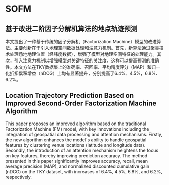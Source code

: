 # SOFM

## 基于改进二阶因子分解机算法的地点轨迹预测

本文提出了一种基于传统的因子分解机（Factorization Machine）模型的改进算法。主要创新在于引入地理空间数据处理和注意力机制。首先，新算法通过聚类技术处理场地地理位置（经纬度数据），增强了模型对地理空间特征的处理能力。其次，引入注意力机制以增强模型对关键特征的关注度，这样可以提高预测的准确性。本文方法在TKY数据集上的准确率、召回率、平均精度评分（MAP）和归一化折扣累积增益（nDCG）上均有显著提升，分别提高了6.4%、4.5%，6.8%、6.2%。

## Location Trajectory Prediction Based on Improved Second-Order Factorization Machine Algorithm

This paper proposes an improved algorithm based on the traditional Factorization Machine (FM) model, with key innovations including the integration of geospatial data processing and attention mechanisms. Firstly, the new algorithm enhances the model's ability to handle geospatial features by clustering venue locations (latitude and longitude data). Secondly, the introduction of an attention mechanism heightens the focus on key features, thereby improving prediction accuracy. The method presented in this paper significantly improves accuracy, recall, mean average precision (MAP), and normalized discounted cumulative gain (nDCG) on the TKY dataset, with increases of 6.4%, 4.5%, 6.8%, and 6.2%, respectively.

